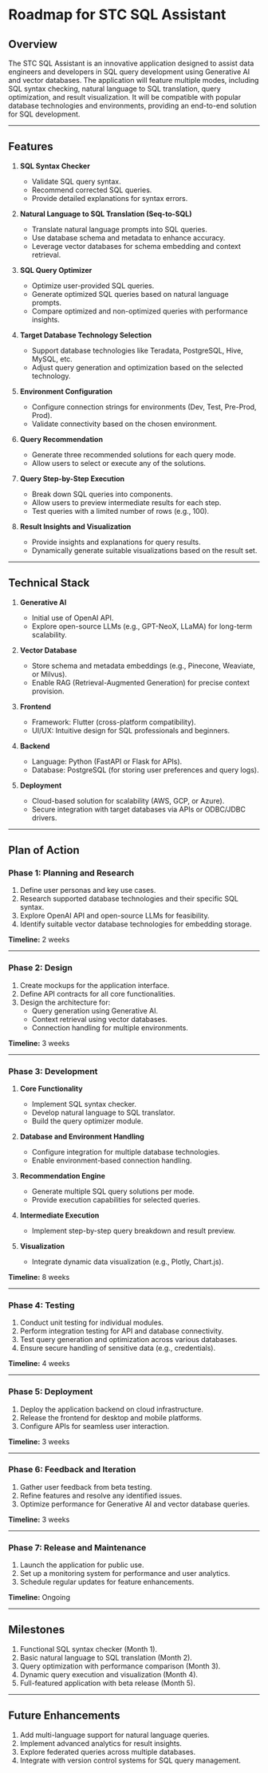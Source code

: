 # Roadmap for STC SQL Assistant

## Overview

The STC SQL Assistant is an innovative application designed to assist data engineers and developers in SQL query development using Generative AI and vector databases. The application will feature multiple modes, including SQL syntax checking, natural language to SQL translation, query optimization, and result visualization. It will be compatible with popular database technologies and environments, providing an end-to-end solution for SQL development.

---

## Features

1. **SQL Syntax Checker**
   - Validate SQL query syntax.
   - Recommend corrected SQL queries.
   - Provide detailed explanations for syntax errors.

2. **Natural Language to SQL Translation (Seq-to-SQL)**
   - Translate natural language prompts into SQL queries.
   - Use database schema and metadata to enhance accuracy.
   - Leverage vector databases for schema embedding and context retrieval.

3. **SQL Query Optimizer**
   - Optimize user-provided SQL queries.
   - Generate optimized SQL queries based on natural language prompts.
   - Compare optimized and non-optimized queries with performance insights.

4. **Target Database Technology Selection**
   - Support database technologies like Teradata, PostgreSQL, Hive, MySQL, etc.
   - Adjust query generation and optimization based on the selected technology.

5. **Environment Configuration**
   - Configure connection strings for environments (Dev, Test, Pre-Prod, Prod).
   - Validate connectivity based on the chosen environment.

6. **Query Recommendation**
   - Generate three recommended solutions for each query mode.
   - Allow users to select or execute any of the solutions.

7. **Query Step-by-Step Execution**
   - Break down SQL queries into components.
   - Allow users to preview intermediate results for each step.
   - Test queries with a limited number of rows (e.g., 100).

8. **Result Insights and Visualization**
   - Provide insights and explanations for query results.
   - Dynamically generate suitable visualizations based on the result set.

---

## Technical Stack

1. **Generative AI**
   - Initial use of OpenAI API.
   - Explore open-source LLMs (e.g., GPT-NeoX, LLaMA) for long-term scalability.

2. **Vector Database**
   - Store schema and metadata embeddings (e.g., Pinecone, Weaviate, or Milvus).
   - Enable RAG (Retrieval-Augmented Generation) for precise context provision.

3. **Frontend**
   - Framework: Flutter (cross-platform compatibility).
   - UI/UX: Intuitive design for SQL professionals and beginners.

4. **Backend**
   - Language: Python (FastAPI or Flask for APIs).
   - Database: PostgreSQL (for storing user preferences and query logs).

5. **Deployment**
   - Cloud-based solution for scalability (AWS, GCP, or Azure).
   - Secure integration with target databases via APIs or ODBC/JDBC drivers.

---

## Plan of Action

### Phase 1: Planning and Research
1. Define user personas and key use cases.
2. Research supported database technologies and their specific SQL syntax.
3. Explore OpenAI API and open-source LLMs for feasibility.
4. Identify suitable vector database technologies for embedding storage.

**Timeline:** 2 weeks

---

### Phase 2: Design
1. Create mockups for the application interface.
2. Define API contracts for all core functionalities.
3. Design the architecture for:
   - Query generation using Generative AI.
   - Context retrieval using vector databases.
   - Connection handling for multiple environments.

**Timeline:** 3 weeks

---

### Phase 3: Development
1. **Core Functionality**
   - Implement SQL syntax checker.
   - Develop natural language to SQL translator.
   - Build the query optimizer module.

2. **Database and Environment Handling**
   - Configure integration for multiple database technologies.
   - Enable environment-based connection handling.

3. **Recommendation Engine**
   - Generate multiple SQL query solutions per mode.
   - Provide execution capabilities for selected queries.

4. **Intermediate Execution**
   - Implement step-by-step query breakdown and result preview.

5. **Visualization**
   - Integrate dynamic data visualization (e.g., Plotly, Chart.js).

**Timeline:** 8 weeks

---

### Phase 4: Testing
1. Conduct unit testing for individual modules.
2. Perform integration testing for API and database connectivity.
3. Test query generation and optimization across various databases.
4. Ensure secure handling of sensitive data (e.g., credentials).

**Timeline:** 4 weeks

---

### Phase 5: Deployment
1. Deploy the application backend on cloud infrastructure.
2. Release the frontend for desktop and mobile platforms.
3. Configure APIs for seamless user interaction.

**Timeline:** 3 weeks

---

### Phase 6: Feedback and Iteration
1. Gather user feedback from beta testing.
2. Refine features and resolve any identified issues.
3. Optimize performance for Generative AI and vector database queries.

**Timeline:** 3 weeks

---

### Phase 7: Release and Maintenance
1. Launch the application for public use.
2. Set up a monitoring system for performance and user analytics.
3. Schedule regular updates for feature enhancements.

**Timeline:** Ongoing

---

## Milestones

1. Functional SQL syntax checker (Month 1).
2. Basic natural language to SQL translation (Month 2).
3. Query optimization with performance comparison (Month 3).
4. Dynamic query execution and visualization (Month 4).
5. Full-featured application with beta release (Month 5).

---

## Future Enhancements

1. Add multi-language support for natural language queries.
2. Implement advanced analytics for result insights.
3. Explore federated queries across multiple databases.
4. Integrate with version control systems for SQL query management.
